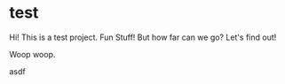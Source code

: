 # test

Hi! This is a test project. Fun Stuff! But how far can we go? Let's find out!

Woop woop.

asdf
